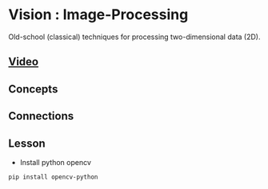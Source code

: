 # Vision : Image-Processing
Old-school (classical) techniques for processing two-dimensional data (2D).

## [Video]()

## Concepts

## Connections

## Lesson

- Install python opencv
```bash
pip install opencv-python
```